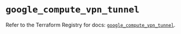 # `google_compute_vpn_tunnel`

Refer to the Terraform Registry for docs: [`google_compute_vpn_tunnel`](https://registry.terraform.io/providers/hashicorp/google/5.45.2/docs/resources/compute_vpn_tunnel).
